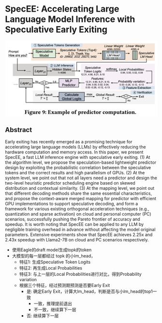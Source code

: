 # SpecEE: Accelerating Large Language Model Inference with Speculative Early Exiting

![](fig9.png)

## Abstract

Early exiting has recently emerged as a promising technique for accelerating
large language models (LLMs) by effectively reducing the hardware computation
and memory access. In this paper, we present SpecEE, a fast LLM inference
engine with speculative early exiting. (1) At the algorithm level, we propose
the speculation-based lightweight predictor design by exploiting the
probabilistic correlation between the speculative tokens and the correct
results and high parallelism of GPUs. (2) At the system level, we point out
that not all layers need a predictor and design the two-level heuristic
predictor scheduling engine based on skewed distribution and contextual
similarity. (3) At the mapping level, we point out that different decoding
methods share the same essential characteristics, and propose the context-aware
merged mapping for predictor with efficient GPU implementations to support
speculative decoding, and form a framework for various existing orthogonal
acceleration techniques (e.g., quantization and sparse activation) on cloud and
personal computer (PC) scenarios, successfully pushing the Pareto frontier of
accuracy and speedup. It is worth noting that SpecEE can be applied to any LLM
by negligible training overhead in advance without affecting the model original
parameters. Extensive experiments show that SpecEE achieves 2.25x and 2.43x
speedup with Llama2-7B on cloud and PC scenarios respectively.

- 使用Eagle的draft model生成topk的token
- 大模型的每一层都经过 topk 的小lm_head，
  - 特征1: 生成Speculative Token Logits
  - 特征2: 再生成Local Probabilities
  - 特征3: 与上一层的Local Probabilities进行对比，得到Probability variation
  - 根据三个特征，经过预测期预测是否要Early Exit
    - 是: 确定Early Exit，计算大lm_head，判断是否与小lm_head的top1一致
      - 一致，推理提前退出
      - 不一致，继续算下一层
    - 否: 继续算下一层
